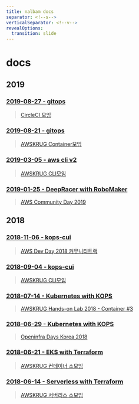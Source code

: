 ```yaml
---
title: nalbam docs
separator: <!--s-->
verticalSeparator: <!--v-->
revealOptions:
  transition: slide
---
```

# docs

<!--s-->

## 2019

<!--s-->

### [2019-08-27 - gitops](./201908/gitops/)

> [CircleCI 모임](https://festa.io/events/417)

<!--s-->

### [2019-08-21 - gitops](./201908/gitops/)

> [AWSKRUG Container모임](https://www.meetup.com/awskrug/events/263607584/)

<!--s-->

### [2019-03-05 - aws cli v2](./201903/awscli_v2/)

> [AWSKRUG CLI모임](https://www.meetup.com/awskrug/events/258924178/)

<!--s-->

### [2019-01-25 - DeepRacer with RoboMaker](./201901/DeepRacer/)

> [AWS Community Day 2019](https://pages.awscloud.com/aws-community-day-seoul-2019.html)

<!--s-->

## 2018

<!--s-->

### [2018-11-06 - kops-cui](./201811/kops-cui/)

> [AWS Dev Day 2018 커뮤니티트랙](https://aws.amazon.com/ko/events/devday/)

<!--s-->

### [2018-09-04 - kops-cui](./201809/kops-cui/)

> [AWSKRUG CLI모임](https://www.meetup.com/awskrug/events/253843549/)

<!--s-->

### [2018-07-14 - Kubernetes with KOPS](./201806/Kubernetes/)

> [AWSKRUG Hands-on Lab 2018 - Container #3](https://www.meetup.com/awskrug/events/251854018/)

<!--s-->

### [2018-06-29 - Kubernetes with KOPS](./201806/OpenInfraDays/)

> [Openinfra Days Korea 2018](https://event.openinfradays.kr/2018/session2/20_track1)

<!--s-->

### [2018-06-21 - EKS with Terraform](./201806/EKS/)

> [AWSKRUG 컨테이너 소모임](https://www.meetup.com/ko-KR/awskrug/events/251467130/)

<!--s-->

### [2018-06-14 - Serverless with Terraform](./201806/Serverless/)

> [AWSKRUG 서버리스 소모임](https://www.meetup.com/awskrug/events/251057806/)
